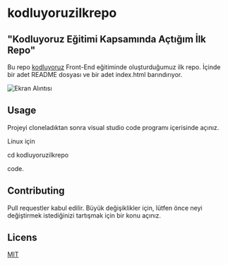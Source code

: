 # kodluyoruzilkrepo
## "Kodluyoruz Eğitimi Kapsamında Açtığım İlk Repo" 
Bu repo [kodluyoruz](https://www.kodluyoruz.org) Front-End eğitiminde oluşturduğumuz ilk repo. İçinde bir adet README dosyası ve bir adet index.html barındırıyor.




 ![Ekran Alıntısı](https://user-images.githubusercontent.com/109666389/183698631-9177ce46-be63-4de7-b073-75a1c48db567.PNG)
 
## Usage 

Projeyi cloneladıktan sonra visual studio code programı içerisinde açınız. 

Linux için

cd kodluyoruzilkrepo

code. 


## Contributing 

Pull requestler kabul edilir. Büyük değişiklikler için, lütfen önce neyi değiştirmek istediğinizi tartışmak için bir konu açınız. 


## Licens

[MIT](https://choosealicense.com/licences/mit/)
